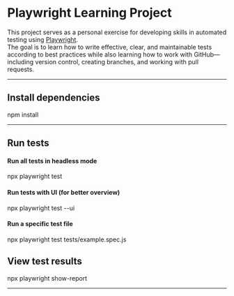 # Playwright Learning Project

This project serves as a personal exercise for developing skills in automated testing using [Playwright](https://playwright.dev/).  
The goal is to learn how to write effective, clear, and maintainable tests according to best practices while also learning how to work with GitHub—including version control, creating branches, and working with pull requests.

---
## Install dependencies
npm install

---
## Run tests

#### Run all tests in headless mode
npx playwright test

#### Run tests with UI (for better overview)
npx playwright test --ui

#### Run a specific test file
npx playwright test tests/example.spec.js

## View test results
npx playwright show-report


---


